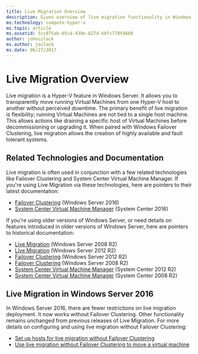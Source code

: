 ```yaml
---
title: Live Migration Overview
description: Gives overview of live migration functionality in Windows Server 2016.
ms.technology: compute-hyper-v
ms.topic: article
ms.assetid: 5cc875ab-05c4-439e-b27d-6bfc77054660
author: johncslack
ms.author: joslack
ms.date: 06/27/2017
---
```


# Live Migration Overview

Live migration is a Hyper-V feature in Windows Server.  It allows you to transparently move running Virtual Machines from one Hyper-V host to another without perceived downtime.  The primary benefit of live migration is flexibility; running Virtual Machines are not tied to a single host machine.  This allows actions like draining a specific host of Virtual Machines before decommissioning or upgrading it.  When paired with Windows Failover Clustering, live migration allows the creation of highly available and fault tolerant systems.

## Related Technologies and Documentation

Live migration is often used in conjunction with a few related technologies like Failover Clustering and System Center Virtual Machine Manager.  If you're using Live Migration via these technologies, here are pointers to their latest documentation:
* [Failover Clustering](../../../failover-clustering/failover-clustering-overview.md) (Windows Server 2016)
* [System Center Virtual Machine Manager](https://docs.microsoft.com/system-center/vmm/) (System Center 2016)

If you're using older versions of Windows Server, or need details on features introduced in older versions of Windows Server, here are pointers to historical documentation:
* [Live Migration](https://technet.microsoft.com/library/ee815293(v=ws.10).aspx) (Windows Server 2008 R2)
* [Live Migration](https://technet.microsoft.com/library/hh831435(v=ws.11).aspx) (Windows Server 2012 R2)
* [Failover Clustering](https://technet.microsoft.com/library/hh831579(v=ws.11).aspx) (Windows Server 2012 R2)
* [Failover Clustering](https://technet.microsoft.com/library/ff182338(v=ws.10).aspx) (Windows Server 2008 R2)
* [System Center Virtual Machine Manager](https://technet.microsoft.com/library/gg610610.aspx) (System Center 2012 R2)
* [System Center Virtual Machine Manager](https://technet.microsoft.com/library/cc917964.aspx) (System Center 2008 R2)

## Live Migration in Windows Server 2016

In Windows Server 2016, there are fewer restrictions on live migration deployment.  It now works without Failover Clustering.  Other functionality remains unchanged from previous releases of Live Migration.  For more details on configuring and using live migration without Failover Clustering:
* [Set up hosts for live migration without Failover Clustering](../deploy/set-up-hosts-for-live-migration-without-failover-clustering.md)
* [Use live migration without Failover Clustering to move a virtual machine](use-live-migration-without-failover-clustering-to-move-a-virtual-machine.md)